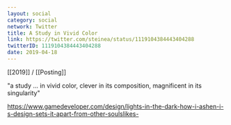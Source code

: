 ```yaml
---
layout: social
category: social
network: Twitter
title: A Study in Vivid Color
link: https://twitter.com/steinea/status/1119104384443404288
twitterID: 1119104384443404288
date: 2019-04-18
---
```


[[2019]] / [[Posting]]

"a study ... in vivid color, clever in its composition, magnificent in its singularity"

<https://www.gamedeveloper.com/design/lights-in-the-dark-how-i-ashen-i-s-design-sets-it-apart-from-other-soulslikes->
